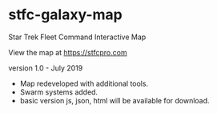 # stfc-galaxy-map
Star Trek Fleet Command Interactive Map

View the map at https://stfcpro.com

version 1.0 - July 2019
- Map redeveloped with additional tools.
- Swarm systems added.
- basic version js, json, html will be available for download.
